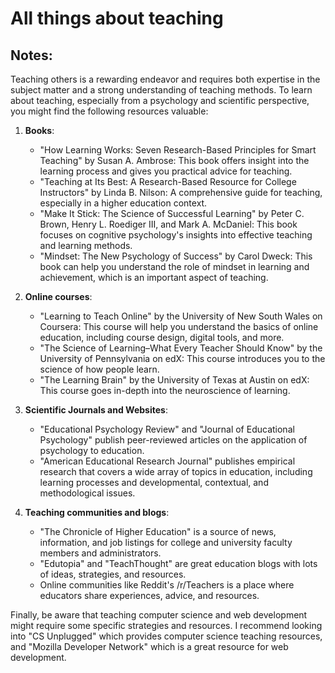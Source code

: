 # All things about teaching

## Notes:

Teaching others is a rewarding endeavor and requires both expertise in the subject matter and a strong understanding of teaching methods. To learn about teaching, especially from a psychology and scientific perspective, you might find the following resources valuable:

1. **Books**:
   - "How Learning Works: Seven Research-Based Principles for Smart Teaching" by Susan A. Ambrose: This book offers insight into the learning process and gives you practical advice for teaching.
   - "Teaching at Its Best: A Research-Based Resource for College Instructors" by Linda B. Nilson: A comprehensive guide for teaching, especially in a higher education context.
   - "Make It Stick: The Science of Successful Learning" by Peter C. Brown, Henry L. Roediger III, and Mark A. McDaniel: This book focuses on cognitive psychology's insights into effective teaching and learning methods.
   - "Mindset: The New Psychology of Success" by Carol Dweck: This book can help you understand the role of mindset in learning and achievement, which is an important aspect of teaching.

2. **Online courses**:
   - "Learning to Teach Online" by the University of New South Wales on Coursera: This course will help you understand the basics of online education, including course design, digital tools, and more.
   - "The Science of Learning–What Every Teacher Should Know" by the University of Pennsylvania on edX: This course introduces you to the science of how people learn.
   - "The Learning Brain" by the University of Texas at Austin on edX: This course goes in-depth into the neuroscience of learning.

3. **Scientific Journals and Websites**: 
   - "Educational Psychology Review" and "Journal of Educational Psychology" publish peer-reviewed articles on the application of psychology to education.
   - "American Educational Research Journal" publishes empirical research that covers a wide array of topics in education, including learning processes and developmental, contextual, and methodological issues.

4. **Teaching communities and blogs**:
   - "The Chronicle of Higher Education" is a source of news, information, and job listings for college and university faculty members and administrators.
   - "Edutopia" and "TeachThought" are great education blogs with lots of ideas, strategies, and resources.
   - Online communities like Reddit's /r/Teachers is a place where educators share experiences, advice, and resources.

Finally, be aware that teaching computer science and web development might require some specific strategies and resources. I recommend looking into "CS Unplugged" which provides computer science teaching resources, and "Mozilla Developer Network" which is a great resource for web development.
